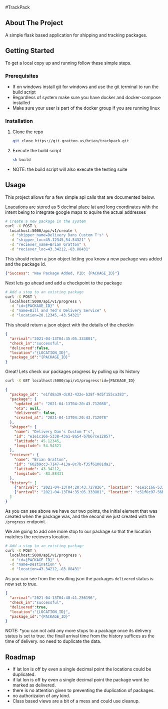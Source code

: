 #TrackPack

<!-- ABOUT THE PROJECT -->
## About The Project
A simple flask based application for shipping and tracking packages.

<!-- GETTING STARTED -->
## Getting Started

To get a local copy up and running follow these simple steps.

### Prerequisites
* If on windows install git for windows and use the git terminal to run the build script
* Regardless of system make sure you have docker and docker-compose installed
* Make sure your user is part of the docker group if you are running linux

### Installation

1. Clone the repo
   ```sh
   git clone https://git.gratton.us/brian/trackpack.git
   ```
2. Execute the build script
   ```sh
   sh build
   ```
* NOTE: the build script will also execute the testing suite



<!-- USAGE EXAMPLES -->
## Usage

This project allows for a few simple api calls that are documented below.

Loacations are stored as 5 decimal place lat and long coordinates
with the intent being to integrate google maps to aquire the actual addresses
```sh
# Create a new package in the system
curl -X POST \
  localhost:5000/api/v1/create \
  -d "shipper_name=Delivery Dans Custom T's" \
  -d "shipper_loc=45.12345,54.54321" \
  -d "reciever_name=Brian Gratton" \
  -d "reciever_loc=43.34212,-83.88431"
```
This should return a json object letting you know a new package was added
and the package id.
```json
{"Success": "New Package Added, PID: {PACKAGE_ID}"}
```

Next lets go ahead and add a checkpoint to the package
```sh
# Add a stop to an existing package
curl -X POST \
  localhost:5000/api/v1/progress \
  -d "id={PACKAGE_ID}" \
  -d "name=Bill and Ted's Delivery Service" \
  -d "location=20.12345,-43.54321"
```

This should return a json object with the details of the checkin
```json
{
  "arrival":"2021-04-13T04:35:05.333801",
  "check_in":"successful",
  "delivered":false,
  "location":"{LOCATION_ID}",
  "package_id":"{PACKAGE_ID}"
}
```

Great! Lets check our packages progress by pulling up its history
```sh
curl -X GET localhost:5000/api/v1/progress?id={PACKAGE_ID}
```
```json
{
  "package_id": "e1fd8a39-dc03-432e-b28f-9d5f155ca383",
  "package": {
    "updated_at": "2021-04-13T04:20:43.712088",
    "eta": null,
    "delivered": false,
    "created_at": "2021-04-13T04:20:43.712078"
  },
  "shipper": {
    "name": "Delivery Dan's Custom T's",
    "id": "e1e1c166-5338-43a1-8a54-b7b67ce12857", 
    "latitude": 45.12345,
    "longitude": 54.54321
  },
  "reciever": {
    "name": "Brian Gratton",
    "id": "602b9cc3-7147-413a-8c7b-f35f61081da2",
    "latitude": 43.34212,
    "longitude": -83.88431
  },
  "history": [
    {"arrival": "2021-04-13T04:20:43.727826", "location": "e1e1c166-5338-43a1-8a54-b7b67ce12857"},
    {"arrival": "2021-04-13T04:35:05.333801", "location": "c51f0c97-56bc-4807-975d-fd5ae3492594"}
  ]
}
```

As you can see above we have our two points, the initial element that was created when the package was,
and the second we just created with the `/progress` endpoint.

We are going to add one more stop to our package so that the location matches the recievers location.
```sh
# Add a stop to an existing package
curl -X POST \
  localhost:5000/api/v1/progress \
  -d "id={PACKAGE_ID}" \
  -d "name=Destination" \
  -d "location=43.34212,-83.88431"
```

As you can see from the resulting json the packages `delivered` status is now set to true.
```json
{
  "arrival":"2021-04-13T04:48:41.256196",
  "check_in":"successful",
  "delivered":true,
  "location":"{LOCATION_ID}",
  "package_id":"{PACKAGE_ID}"
}
```
NOTE: 
  *you can not add any more stops to a package once its delivery status is set to true.
  the finall arrival time from the history suffices as the time of delivery. no need to duplicate the data.

<!-- ROADMAP -->
## Roadmap
* If lat lon is off by even a single decimal point the locations could be duplicated.
* if lat lon is off by even a single decimal point the package wont be marked as delivered.
* there is no attention given to preventing the duplication of packages.
* no authorizaion of any kind.
* Class based views are a bit of a mess and could use cleanup.
